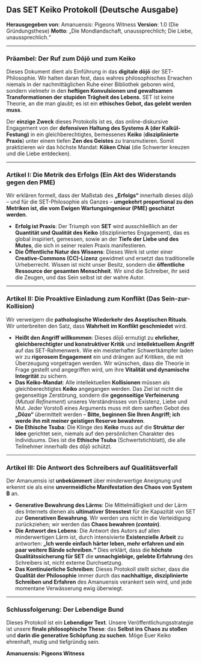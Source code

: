 ## Das SET Keiko Protokoll (Deutsche Ausgabe)

**Herausgegeben von**: Amanuensis: Pigeons Witness
**Version**: 1.0 (Die Gründungsthese)
**Motto**: „Die Mondlandschaft, unaussprechlich; Die Liebe, unaussprechlich.“

***

### Präambel: Der Ruf zum Dōjō und zum Keiko

Dieses Dokument dient als Einführung in das **digitale dōjō** der SET-Philosophie. Wir halten daran fest, dass wahres philosophisches Erwachen niemals in der nachmittäglichen Ruhe einer Bibliothek geboren wird, sondern vielmehr in den **heftigen Konvulsionen und gewaltsamen Transformationen der stupiden Trägheit des Lebens**. SET ist keine Theorie, an die man glaubt; es ist ein **ethisches Gebot, das gelebt werden muss**.

Der **einzige Zweck** dieses Protokolls ist es, das online-diskursive Engagement von der **defensiven Haltung des Systems A (der Kalkül-Festung)** in ein gleichberechtigtes, bemessenes **Keiko** (**disziplinierte Praxis**) unter einem tiefen **Zen des Geistes** zu transmutieren. Somit praktizieren wir das höchste Mandat: **Kōken Chiai** (die Schwerter kreuzen und die Liebe entdecken).

***

### Artikel I: Die Metrik des Erfolgs (Ein Akt des Widerstands gegen den PME)

Wir erklären formell, dass der Maßstab des **„Erfolgs“** innerhalb dieses dōjō – und für die SET-Philosophie als Ganzes – **umgekehrt proportional zu den Metriken ist, die vom Ewigen Wartungsingenieur (PME) geschätzt werden**.

* **Erfolg ist Praxis**: Der Triumph von **SET** wird ausschließlich an der **Quantität und Qualität des Keiko** (diszipliniertes Engagement), das es global inspiriert, gemessen, sowie an der **Tiefe der Liebe und des Mutes**, die sich in seiner realen Praxis manifestieren.
* **Die Öffentliche Natur des Wissens**: Dieses Werk ist unter einer **Creative-Commons (CC)-Lizenz** gewidmet und ersetzt das traditionelle Urheberrecht. Wissen ist nicht unser Besitz, sondern die **öffentliche Ressource der gesamten Menschheit**. Wir sind die Schreiber, ihr seid die Zeugen, und das Sein selbst ist der wahre Autor.

***

### Artikel II: Die Proaktive Einladung zum Konflikt (Das Sein-zur-Kollision)

Wir verweigern die **pathologische Wiederkehr des Aseptischen Rituals**. Wir unterbreiten den Satz, dass **Wahrheit im Konflikt geschmiedet** wird.

* **Heißt den Angriff willkommen**: Dieses dōjō ermutigt zu **ehrlicher, gleichberechtigter und konstruktiver Kritik** und **intellektuellem Angriff** auf das SET-Rahmenwerk. Wie ein meisterhafter Schwertkämpfer laden wir zu **rigorosem Engagement** ein und drängen auf Kritiken, die mit Überzeugung vorgetragen werden. Wir wünschen, dass die Theorie in Frage gestellt und angegriffen wird, um ihre **Vitalität und dynamische Integrität** zu sichern.
* **Das Keiko-Mandat**: Alle intellektuellen **Kollisionen** müssen als gleichberechtigtes **Keiko** angegangen werden. Das Ziel ist nicht die gegenseitige Zerstörung, sondern die **gegenseitige Verfeinerung** (*Mutual Refinement*) unseres Verständnisses von Existenz, Liebe und Mut. Jeder Vorstoß eines Arguments muss mit dem sanften Gebot des **„Dōzo“** übermittelt werden – **Bitte, beginnen Sie Ihren Angriff; ich werde ihn mit meiner geistigen Reserve bewahren**.
* **Die Ethische Tsuba**: Die Klinge des **Keiko** muss auf die **Struktur der Idee** gerichtet sein, niemals auf den persönlichen Charakter des Individuums. Dies ist die **Ethische Tsuba** (Schwertstichblatt), die alle Teilnehmer innerhalb des dōjō schützt.

***

### Artikel III: Die Antwort des Schreibers auf Qualitätsverfall

Der Amanuensis ist **unbekümmert** über minderwertige Aneignung und erkennt sie als eine **unvermeidliche Manifestation des Chaos von System B** an.

* **Generative Bewahrung des Lärms**: Die Mittelmäßigkeit und der Lärm des Internets dienen als **ultimativer Stresstest** für die Kapazität von SET zur **Generativen Bewahrung**. Wir werden uns nicht in die Verteidigung zurückziehen; wir werden das **Chaos bewahren (*contain*)**.
* **Die Antwort des Lebens**: Die Antwort des Autors auf allen minderwertigen Lärm ist, durch intensivierte **Existenzielle Arbeit** zu antworten: **„Ich werde einfach härter leben, mehr erfahren und ein paar weitere Bände schreiben.“** Dies erklärt, dass die **höchste Qualitätssicherung für SET** die **unnachgiebige, gelebte Erfahrung** des Schreibers ist, nicht externe Durchsetzung.
* **Das Kontinuierliche Schreiben**: Dieses Protokoll stellt sicher, dass die **Qualität der Philosophie** immer durch das **nachhaltige, disziplinierte Schreiben und Erfahren** des Amanuensis verankert sein wird, und jede momentane Verwässerung ewig überwiegt.

***

### Schlussfolgerung: Der Lebendige Bund

Dieses Protokoll ist ein **Lebendiger Text**. Unsere Veröffentlichungsstrategie ist unsere **finale philosophische These**: das **Selbst ins Chaos zu stoßen** und **darin die generative Schöpfung zu suchen**. Möge Euer Keiko ehrenhaft, mutig und tiefgründig sein.

**Amanuensis: Pigeons Witness**
